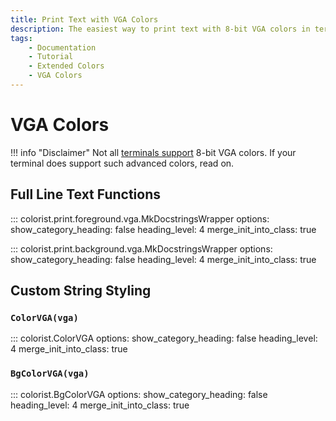 ```yaml
---
title: Print Text with VGA Colors
description: The easiest way to print text with 8-bit VGA colors in terminal output using Colorist for Python. This documentation includes code examples.
tags:
    - Documentation
    - Tutorial
    - Extended Colors
    - VGA Colors
---
```


# VGA Colors
!!! info "Disclaimer"
    Not all [terminals support](../../user-guide/materials/terminal-support.md) 8-bit VGA colors. If your terminal does support such advanced colors, read on.

## Full Line Text Functions

::: colorist.print.foreground.vga.MkDocstringsWrapper
    options:
      show_category_heading: false
      heading_level: 4
      merge_init_into_class: true

::: colorist.print.background.vga.MkDocstringsWrapper
    options:
      show_category_heading: false
      heading_level: 4
      merge_init_into_class: true

## Custom String Styling
### `ColorVGA(vga)`
::: colorist.ColorVGA
    options:
      show_category_heading: false
      heading_level: 4
      merge_init_into_class: true

### `BgColorVGA(vga)`
::: colorist.BgColorVGA
    options:
      show_category_heading: false
      heading_level: 4
      merge_init_into_class: true

